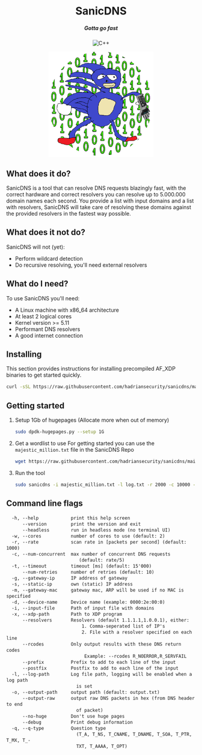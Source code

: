 <div align="center">

# SanicDNS
##### Gotta go fast

![C++](https://img.shields.io/badge/c++-%2300599C.svg?style=for-the-badge&logo=c%2B%2B&logoColor=white)

<img alt="SanicDNS" height="280" src="sanicdns.png" />
</div>

## What does it do?

SanicDNS is a tool that can resolve DNS requests blazingly fast, with the correct hardware and correct resolvers you can resolve up to 5.000.000 domain names each second. You provide a list with input domains and a list with resolvers, SanicDNS will take care of resolving these domains against the provided resolvers in the fastest way possible.

## What does it not do?

SanicDNS will not (yet):
- Perform wildcard detection
- Do recursive resolving, you'll need external resolvers

## What do I need?

To use SanicDNS you'll need:
- A Linux machine with x86_64 architecture
- At least 2 logical cores
- Kernel version >= 5.11
- Performant DNS resolvers
- A good internet connection

## Installing

This section provides instructions for installing precompiled AF_XDP binaries to get started quickly.

```bash
curl -sSL https://raw.githubusercontent.com/hadriansecurity/sanicdns/main/install.sh | sudo bash
```

## Getting started

1. Setup 1Gb of hugepages (Allocate more when out of memory)
   ```bash
   sudo dpdk-hugepages.py --setup 1G
   ````
2. Get a wordlist to use
   For getting started you can use the `majestic_million.txt` file in the SanicDNS Repo
   ```bash
   wget https://raw.githubusercontent.com/hadriansecurity/sanicdns/main/majestic_million.txt
   ```
3. Run the tool
   ```bash
   sudo sanicdns -i majestic_million.txt -l log.txt -r 2000 -c 10000 --resolvers 1.1.1.1,1.0.0.1
   ````

## Command line flags
```
  -h, --help            print this help screen
      --version         print the version and exit
      --headless        run in headless mode (no terminal UI)
  -w, --cores           number of cores to use (default: 2)
  -r, --rate            scan rate in [packets per second] (default: 1000)
  -c, --num-concurrent  max number of concurrent DNS requests
                           (default: rate/5)
  -t, --timeout         timeout [ms] (default: 15'000)
      --num-retries     number of retries (default: 10)
  -g, --gateway-ip      IP address of gateway
  -s, --static-ip       own (static) IP address
  -m, --gateway-mac     gateway mac, ARP will be used if no MAC is specified
  -d, --device-name     Device name (example: 0000:2e:00:0)
  -i, --input-file      Path of input file with domains
  -x, --xdp-path        Path to XDP program
      --resolvers       Resolvers (default 1.1.1.1,1.0.0.1), either:
                            1. Comma-seperated list of IP's
                            2. File with a resolver specified on each line
      --rcodes          Only output results with these DNS return codes
                             Example: --rcodes R_NOERROR,R_SERVFAIL
      --prefix          Prefix to add to each line of the input
      --postfix         Postfix to add to each line of the input
  -l, --log-path        Log file path, logging will be enabled when a log path 
                          is set
  -o, --output-path     output path (default: output.txt)
      --output-raw      output raw DNS packets in hex (from DNS header to end 
                          of packet)
      --no-huge         Don't use huge pages
      --debug           Print debug information
  -q, --q-type          Question type
                          (T_A, T_NS, T_CNAME, T_DNAME, T_SOA, T_PTR, T_MX, T_-
                          TXT, T_AAAA, T_OPT)
```
